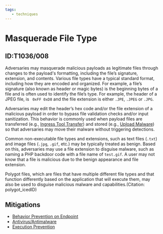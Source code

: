 ```yaml
---
tags:
   - techniques
---
```

# Masquerade File Type
## ID:T1036/008
Adversaries may masquerade malicious payloads as legitimate files through changes to the payload's formatting, including the file’s signature, extension, and contents. Various file types have a typical standard format, including how they are encoded and organized. For example, a file’s signature (also known as header or magic bytes) is the beginning bytes of a file and is often used to identify the file’s type. For example, the header of a JPEG file,  is <code> 0xFF 0xD8</code> and the file extension is either `.JPE`, `.JPEG` or `.JPG`. 

Adversaries may edit the header’s hex code and/or the file extension of a malicious payload in order to bypass file validation checks and/or input sanitization. This behavior is commonly used when payload files are transferred (e.g., [Ingress Tool Transfer](/mitre/techniques/T1105)) and stored (e.g., [Upload Malware](/mitre/techniques/T1608/001)) so that adversaries may move their malware without triggering detections. 

Common non-executable file types and extensions, such as text files (`.txt`) and image files (`.jpg`, `.gif`, etc.) may be typically treated as benign.  Based on this, adversaries may use a file extension to disguise malware, such as naming a PHP backdoor code with a file name of <code>test.gif</code>. A user may not know that a file is malicious due to the benign appearance and file extension.

Polygot files, which are files that have multiple different file types and that function differently based on the application that will execute them, may also be used to disguise malicious malware and capabilities.(Citation: polygot_icedID)
## Mitigations
* [Behavior Prevention on Endpoint](/mitre/mitigations/M1040)
* [Antivirus/Antimalware](/mitre/mitigations/M1049)
* [Execution Prevention](/mitre/mitigations/M1038)
